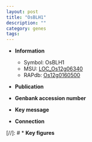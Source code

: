 ```yaml
---
layout: post
title: "OsBLH1"
description: ""
category: genes
tags: 
---
```


* **Information**  
    + Symbol: OsBLH1  
    + MSU: [LOC_Os12g06340](http://rice.uga.edu/cgi-bin/ORF_infopage.cgi?orf=LOC_Os12g06340)  
    + RAPdb: [Os12g0160500](http://rapdb.dna.affrc.go.jp/viewer/gbrowse_details/irgsp1?name=Os12g0160500)  

* **Publication**  

* **Genbank accession number**  

* **Key message**  

* **Connection**  

[//]: # * **Key figures**  


